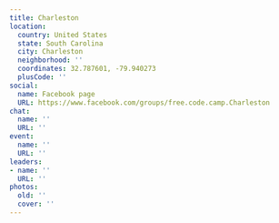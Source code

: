 ```yaml
---
title: Charleston
location:
  country: United States
  state: South Carolina
  city: Charleston
  neighborhood: ''
  coordinates: 32.787601, -79.940273
  plusCode: ''
social:
  name: Facebook page
  URL: https://www.facebook.com/groups/free.code.camp.Charleston
chat:
  name: ''
  URL: ''
event:
  name: ''
  URL: ''
leaders:
- name: ''
  URL: ''
photos:
  old: ''
  cover: ''
---
```

